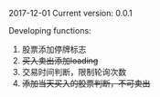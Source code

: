 2017-12-01 Current version: 0.0.1

Developing functions:

1. 股票添加停牌标志
2. ~~买入卖出添加loading~~
3. 交易时间判断，限制轮询次数
4. ~~添加当天买入的股票判断，不可卖出~~